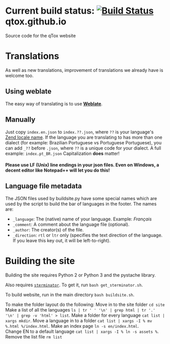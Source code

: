 **Current build status:**
[![Build Status](https://travis-ci.org/qTox/qTox-Website.svg?branch=master)](https://travis-ci.org/qTox/qTox-Website)
qtox.github.io
==================

Source code for the qTox website

Translations
============

As well as new translations, improvement of translations we already have is
welcome too.

## Using weblate

The easy way of translating is to use [**Weblate**].

## Manually

Just copy ``index.en.json`` to ``index.??.json``, where ``??`` is your
language's [Zend locale name]. If the language you are translating to has more
than one dialect (for example: Brazilian Portuguese vs Portuguese Portuguese),
you can add ``_??`` before ``.json``, where ``??`` is a unique code for your
dialect. A full example: ``index.pt_BR.json`` Capitalization **does** matter!

#### Please **use LF (Unix) line endings in your json files**. Even on Windows, a decent editor like Notepad++ will let you do this!

Language file metadata
----------------------

The JSON files used by buildsite.py have some special names which are used by
the script to build the bar of languages in the footer. The names are:

- ``_language``: The (native) name of your language. Example: *Français*
- ``_comment``: A comment about the language file (optional).
- ``_author``: The creator(s) of the file.
- ``_direction``: ``rtl`` or ``ltr`` only (specifies the text direction of the
  language. If you leave this key out, it will be left-to-right).


Building the site
=================

Building the site requires Python 2 or Python 3 and the pystache library.

Also requires [`sterminator`]. To get it, run `bash get_sterminator.sh`.

To build website, run in the main directory ``bash buildsite.sh``.


To make the folder layout do the following:
Move in to the site folder ``cd site``
Make a list of all the languages ``ls | tr ' ' '\n' | grep html | tr '.' '\n' | grep -v 'html' > list``.
Make a folder for every language ``cat list | xargs mkdir``.
Move a language in to a folder ``cat list | xargs -I % mv %.html %/index.html``.
Make an index page ``ln -s en/index.html``.
<br/>
Change EN to a default language ``cat list | xargs -I % ln -s assets %``.
<br/>
Remove the list file ``rm list``


[`sterminator`]: https://github.com/zetok/sterminator
[**Weblate**]: https://hosted.weblate.org/projects/tox/website/
[Zend locale name]: https://framework.zend.com/manual/1.12/en/zend.locale.appendix.html
